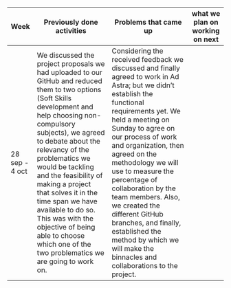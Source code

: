 
| **Week** | **Previously done activities** | **Problems that came up** | **what we plan on working on next** |
|----------|--------------------------------|---------------------------|-------------------------------------|
| 28 sep - 4 oct | We discussed the project proposals we had uploaded to our GitHub and reduced them to two options (Soft Skills development and help choosing non-compulsory subjects), we agreed to debate about the relevancy of the problematics we would be tackling and the feasibility of making a project that solves it in the time span we have available to do so. This was with the objective of being able to choose which one of the two problematics we are going to work on.   | Considering the received feedback we discussed and finally agreed to work in Ad Astra; but we didn’t establish the functional requirements yet. We held a meeting on Sunday to agree on our process of work and organization, then agreed on the methodology we will use to measure the percentage of collaboration by the team members. Also, we created the different GitHub branches, and finally, established the method by which we will make the binnacles and collaborations to the project. |


